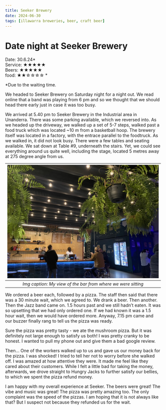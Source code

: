 ```yaml
---
title: Seeker Brewery
date: 2024-06-30
tags: [illawarra breweries, beer, craft beer]
---
```

# Date night at Seeker Brewery
Date: 30.6.24* <br/>
Service: ★★★★★ <br/>
Beers: ★★★★★<br/>
food: ★★☆☆☆☆ * <br/>

*Due to the waiting time. 

We headed to Seeker Brewery on Saturday night for a night out. We read online that a band was playing from 6 pm and so we thought that we should head there early just in case it was too busy. 

We arrived at 5.40 pm to Seeker Brewery in the Industrial area in Unanderra. There was some parking available, which we reversed into. As we headed up the driveway, we walked up a set of 5-7 steps, walked past a food truck which was located ~10 m from a basketball hoop. The brewery itself was located in a factory, with the entrace parallel to the foodtruck. As we walked in, it did not look busy. There were a few tables and seating available. We sat down at Table #9, underneath the stairs. Yet, we could see everything around us quite well, including the stage, located 5 metres away at 275 degree angle from us. 

|![](../pictures/seeker-brewery.jpeg)|
|:---:|
|*Img caption: My view of the bar from where we were sitting*|

We ordered a beer each, followed by a pizza. The staff then said that there was a 30 minute wait, which we agreed to. We drank a beer. Then another. Then the Jazz band came on. 1.5 hours past and we still hadn’t eaten. It was so upsetting that we had only ordered one. If we had known it was a 1.5 hour wait, then we would have ordered more. Anyway, 7.15 pm came and our buzzer finally rang to tell us the pizza was ready. 

Sure the pizza was pretty tasty - we ate the mushroom pizza. But it was definitely not large enough to satisfy us both! I was pretty cranky to be honest. I wanted to pull my phone out and give them a bad google review. 

Then… One of the workers walked up to us and gave us our money back for the pizza. I was shocked! I tried to tell her not to worry before she walked off. I was amazed at how attentive they were. It made me feel like they cared about their customers. While I felt a little bad for taking the money, afterwards, we drove straight to Hungry Jacks to further satisfy our bellies, to which we spent the pizza refund money. 

I am happy with my overall experience at Seeker. The beers were great! The vibe and music was great! The pizza was pretty amazing too. The only complaint was the speed of the pizzas. I am hoping that it is not always like that? But I suspect not because they refunded us for the wait. 



